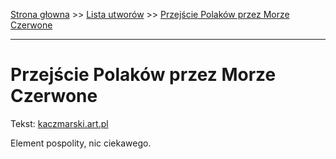 [Strona głowna](../index.md) >> [Lista utworów](../list.md) >> [Przejście Polaków przez Morze Czerwone](483.md)

---

# Przejście Polaków przez Morze Czerwone

Tekst: [kaczmarski.art.pl](https://www.kaczmarski.art.pl/tworczosc/wiersze/przejscie-polakow-przez-morze-czerwone/)

Element pospolity, nic ciekawego.